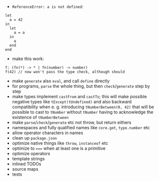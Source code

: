 - `ReferenceError: a is not defined`:
```
let
  a = 42
in
  let
    a = a
  in
    a
  end
end
```
- make this work:
```
f: (fn(*) -> * | fn(number) -> number)
f(42) // now won't pass the type check, although should
```
- make `generate` also `eval`, and call `define` directly
- for programs, `parse` the whole thing, but then `check`/`generate` step by step
- make types implement `castFrom` and `castTo`; this will make possible negative types like `tExcept(tUndefined)` and also backward compatibility when e. g. introducing `tNumberBetween(0, 42)` that will be possible to cast to `tNumber` without `tNumber` having to acknowledge the existence of `tNumberBetween`
- make `parse`/`check`/`generate` etc not throw, but return eithers
- namespaces and fully qualified names like `core.get`, `type.number` etc
- allow operator characters in names
- clean up `package.json`
- optimize native things like `throw`, `instanceof` etc
- optimize to `===` when at least one is a primitive
- optimize operators
- template strings
- inlined TODOs
- source maps
- tests
